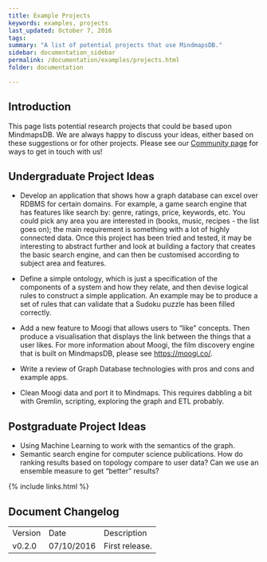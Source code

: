 ```yaml
---
title: Example Projects
keywords: examples, projects
last_updated: October 7, 2016
tags: 
summary: "A list of potential projects that use MindmapsDB."
sidebar: documentation_sidebar
permalink: /documentation/examples/projects.html
folder: documentation

---
```


## Introduction

This page lists potential research projects that could be based upon MindmapsDB. We are always happy to discuss your ideas, either based on these suggestions or for other projects. Please see our [Community page](https://mindmaps.io/community.html) for ways to get in touch with us!

## Undergraduate Project Ideas

* Develop an application that shows how a graph database can excel over RDBMS for certain domains. For example, a game search engine that has features like search by: genre, ratings, price, keywords, etc. You could pick any area you are interested in (books, music, recipes - the list goes on); the main requirement is something with a lot of highly connected data. Once this project has been tried and tested, it may be interesting to abstract further and look at building a factory that creates the basic search engine, and can then be customised according to subject area and features.      

* Define a simple ontology, which is just a specification of the components of a system and how they relate, and then devise logical rules to construct a simple application. An example may be to produce a set of rules that can validate that a Sudoku puzzle has been filled correctly.

* Add a new feature to Moogi that allows users to “like” concepts. Then produce a visualisation that displays the link between the things that a user likes. For more information about Moogi, the film discovery engine that is built on MindmapsDB, please see https://moogi.co/.

* Write a review of Graph Database technologies with pros and cons and example apps.	

* Clean Moogi data and port it to Mindmaps. This requires dabbling a bit with Gremlin, scripting, exploring the graph and ETL probably.


## Postgraduate Project Ideas

* Using Machine Learning to work with the semantics of the graph.   	
* Semantic search engine for computer science publications. How do ranking results based on topology compare to user data? Can we use an ensemble measure to get “better” results?

{% include links.html %}

## Document Changelog  

<table>
    <tr>
        <td>Version</td>
        <td>Date</td>
        <td>Description</td>        
    </tr>
        <tr>
        <td>v0.2.0</td>
        <td>07/10/2016</td>
        <td>First release.</td>        
    </tr>
</table>



	